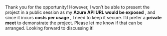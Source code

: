 Thank you for the opportunity! However, I won’t be able to present the project
in a public session as my **Azure API URL would be exposed** , and since it
incurs **costs per usage** , I need to keep it secure.
I’d prefer a **private meet** to demonstrate the project. Please let me know
if that can be arranged. Looking forward to discussing it!